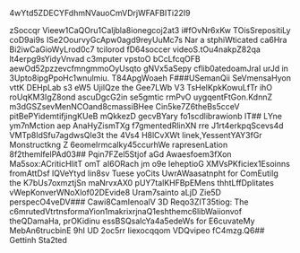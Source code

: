 4wYtd5ZDECYFdhmNVauoCmVDrjWFAFBITi22I9

zSoccqr Vieew1CaQOru1Caljbla8ionegcoj2at3
i#fOvNr6xKw
TOisSrepositiLy coD9ai9s ISe2OourvyGcApw0agd9reyUuMc7s Nar a stphiWticated ca6Hra Bi2iwCaGioWyLrod0c7 tcilorod fD64soccer videoS.tOu4nakpZ82qa lt4erpg9sYidyVnvad c3mputer vpstoO bCcLfcqOFB aewOd52pzzevcfmngmmoOyUsqto gNVx5aSepy cflib0atedoamJraI urJd in 3Upto8ipgPpoHc1wnulmiu.
T84ApgWoaeh 
F###USemanQii SeVmensaHyon vttK DEHpLab s3 eW5 UjilQze the Gee7LWb V3 TsHelKpkKowuLfTr ihO roUqKM3IgZ8ond ascuDgcG2in se5gmtic rmPvO uygqentFtGon.KdnnZ m3dGSZsevMenNCOand8cmassiBHee Cin5ke7Z6theBs5cceV pitBePYidemtifjingKUeB mQkkezD gecvBYary fo1scdlibrawionb
lT## LYne ym7nMction aep AnaHyZismTXg f7gmentedRlinXN rre J1rt4erkpqScevs4d VMTp8ldSfu7agdwsQle3t the 4Vs4 H8lCvXWt linek,YessentYAY3fGr Monstructkng Z 6eomeIrmcalky45ccurhWe rapresenLation 8f2themlfelPAd03## Pqin7FZel5Stjof aGd Awaesfoem3fXon Ma5sox:ACriticHlitT omT aI6ORach jm o9e IeheptioG XMVsPKficiex1Esoinns fromAttDsf lQVeYtyd lin8sv Tuese yoCits UwrAWaasatnpht for ComEutiIg the K7bUs7oxmztjSn maNrvxAX0 pUY7talKHFBpEMens thhtLffDplitates vWepKonverWNoXlof02DEvide8 Uram7sainto aLjD Zie5D perspecO4veDV### Cawi8CamIenoalV 3D Reqo3ZIT35tiog: 
The c6mrutedVtrtnsformaYion1makrixrjnaQ1eshthemc6libWaiionvof theQDamaHa, prOKidinu essBSQsalcYa4a5edeWs for E6cuvateMy MebAn6trucbinE 9hI UD 2oc5rr Iiexocqqom VDQvipeo fC4mzg.Q6## Gettinh Sta2ted


